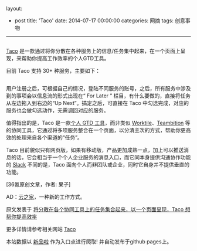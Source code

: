 layout: 
  - post 
title: 'Taco' 
date: 2014-07-17 00:00:00 
categories: 网摘 
tags: 创意事物 
---

<p><img src="http://a.36krcnd.com/photo/2014/cc8e27071a70ab3667f0f4fd1327bc9a.png" alt=""/></p>

<p><a target="_blank" data-no-turbolink="true" href="https://tacoapp.com/">Taco</a> 是一款通过将你分散在各种服务上的信息/任务集中起来，在一个页面上呈现，来帮助你提高工作效率的个人GTD工具。</p>

<p>目前 Taco 支持 30+ 种服务，主要如下：</p>

<p><img src="http://a.36krcnd.com/photo/2014/163eac5f44a7816c5f6e063190fad52a.png" alt=""/></p>

<p>用户注册之后，可根据自己的情况，登陆不同服务的账号，之后，所有服务中涉及到的事项会以信息流的形式出现在“ For Later ” 栏目，有什么要做的，直接将任务从左边拖入到右边的“Up Next”。搞定之后，可直接在 Taco 中勾选完成，对应的服务也会做勾选动作，无需调回对应的服务。</p>

<p>值得指出的是，Taco 是一款<a target="_blank" data-no-turbolink="true" href="http://www.36kr.com/p/203614.html">个人 GTD 工具</a>，而非类似 <a target="_blank" data-no-turbolink="true" href="http://www.36kr.com/p/210658.html">Worktile</a>、<a target="_blank" data-no-turbolink="true" href="http://www.36kr.com/p/211243.html">Teambition</a> 等的协同工具，它通过将多项服务整合在一个页面，以分清主次的方式，帮助你更高效的处理来自各个渠道的“任务”。</p>

<p>Taco 目前貌似只有网页版，如果有移动版，产品更加成熟一点，加上可以推送消息的话，它会相当于一个个人企业服务的消息入口，而它同本身提供沟通协作功能的 <a target="_blank" data-no-turbolink="true" href="http://www.36kr.com/p/211519.html">Slack</a> 不同的是，Taco 面向个人而非团队或企业，同时它自身并不提供垂直的功能。</p>
					<p>[<span>36氪</span>原创文章，作者: 果子]</p>
					<p>AD：<a href="http://cnrdn.com/GJWE" target="_blank">云之家</a>，一种新的工作方式。</p>  



原文发表于 [将分散在各个协同工具上的任务集合起来，以一个页面呈现，Taco 想帮你提高效率](http://www.36kr.com/p/213828.html)  

更多详情请参考相关网站 [Taco](https://tacoapp.com/)  

本站数据以 [新品啦](http://xinpinla.com/) 作为入口点进行爬取! 并自动发布于github pages上。  
